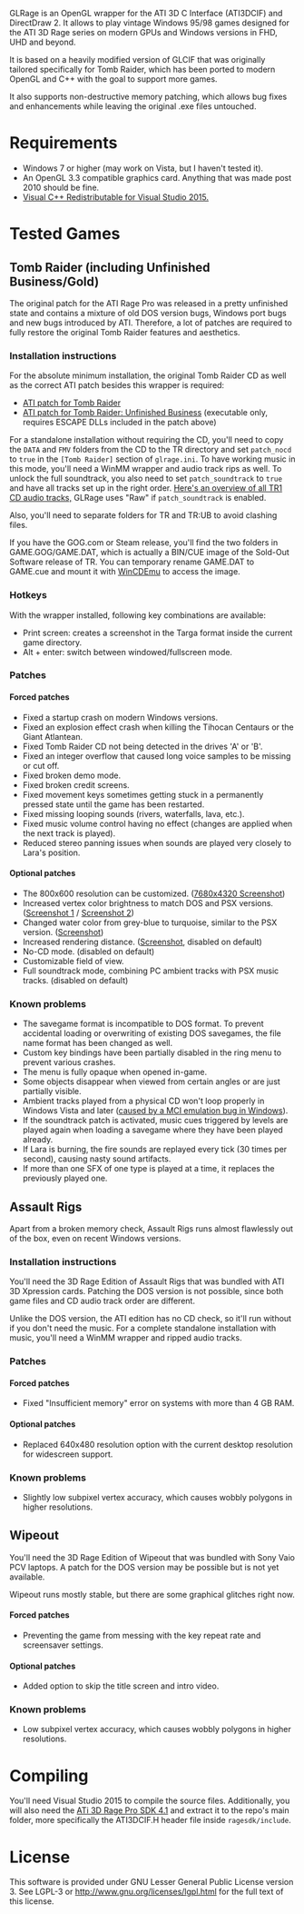GLRage is an OpenGL wrapper for the ATI 3D C Interface (ATI3DCIF) and DirectDraw 2. It allows to play vintage Windows 95/98 games designed for the ATI 3D Rage series on modern GPUs and Windows versions in FHD, UHD and beyond.

It is based on a heavily modified version of GLCIF that was originally tailored specifically for Tomb Raider, which has been ported to modern OpenGL and C++ with the goal to support more games.

It also supports non-destructive memory patching, which allows bug fixes and enhancements while leaving the original .exe files untouched.

# Requirements

* Windows 7 or higher (may work on Vista, but I haven't tested it).
* An OpenGL 3.3 compatible graphics card. Anything that was made post 2010 should be fine.
* [Visual C++ Redistributable for Visual Studio 2015.](https://www.microsoft.com/en-us/download/details.aspx?id=48145)

# Tested Games

## Tomb Raider (including Unfinished Business/Gold)

The original patch for the ATI Rage Pro was released in a pretty unfinished state and contains a mixture of old DOS version bugs, Windows port bugs and new bugs introduced by ATI.
Therefore, a lot of patches are required to fully restore the original Tomb Raider features and aesthetics.

### Installation instructions

For the absolute minimum installation, the original Tomb Raider CD as well as the correct ATI patch besides this wrapper is required:

* [ATI patch for Tomb Raider](http://web.archive.org/web/20081208051118/http://ftp.eidos-france.fr/pub/fr/tomb_raider/patches/tombatiragepro.zip)
* [ATI patch for Tomb Raider: Unfinished Business](http://web.archive.org/web/20081208051118/http://ftp.eidos-france.fr/pub/fr/tomb_raider/patches/tombati.zip) (executable only, requires ESCAPE DLLs included in the patch above)

For a standalone installation without requiring the CD, you'll need to copy the `DATA` and `FMV` folders from the CD to the TR directory and set `patch_nocd` to `true` in the `[Tomb Raider]` section of `glrage.ini`.
To have working music in this mode, you'll need a WinMM wrapper and audio track rips as well. To unlock the full soundtrack, you also need to set `patch_soundtrack` to `true` and have all tracks set up in the right order.
[Here's an overview of all TR1 CD audio tracks,](https://docs.google.com/spreadsheets/d/1xQsqGF-T0oqv_TxdgAMJr31XDiJrnch5tuas6QpXzsI/) GLRage uses "Raw" if `patch_soundtrack` is enabled.

Also, you'll need to separate folders for TR and TR:UB to avoid clashing files.

If you have the GOG.com or Steam release, you'll find the two folders in GAME.GOG/GAME.DAT, which is actually a BIN/CUE image of the Sold-Out Software release of TR. You can temporary rename GAME.DAT to GAME.cue and mount it
with [WinCDEmu](http://wincdemu.sysprogs.org/) to access the image.

### Hotkeys

With the wrapper installed, following key combinations are available:

* Print screen: creates a screenshot in the Targa format inside the current game directory.
* Alt + enter: switch between windowed/fullscreen mode.

### Patches

#### Forced patches
* Fixed a startup crash on modern Windows versions.
* Fixed an explosion effect crash when killing the Tihocan Centaurs or the Giant Atlantean.
* Fixed Tomb Raider CD not being detected in the drives 'A' or 'B'.
* Fixed an integer overflow that caused long voice samples to be missing or cut off.
* Fixed broken demo mode.
* Fixed broken credit screens.
* Fixed movement keys sometimes getting stuck in a permanently pressed state until the game has been restarted.
* Fixed missing looping sounds (rivers, waterfalls, lava, etc.).
* Fixed music volume control having no effect (changes are applied when the next track is played).
* Reduced stereo panning issues when sounds are played very closely to Lara's position.

#### Optional patches
* The 800x600 resolution can be customized. ([7680x4320 Screenshot](http://i.imgur.com/RpXgWDD.jpg))
* Increased vertex color brightness to match DOS and PSX versions. ([Screenshot 1](http://i.imgur.com/S7GP9hH.jpg) / [Screenshot 2](http://i.imgur.com/xqJflAi.jpg))
* Changed water color from grey-blue to turquoise, similar to the PSX version. ([Screenshot](http://i.imgur.com/NpYRg9j.jpg))
* Increased rendering distance. ([Screenshot](http://i.imgur.com/CUnIoIY.jpg), disabled on default)
* No-CD mode. (disabled on default)
* Customizable field of view.
* Full soundtrack mode, combining PC ambient tracks with PSX music tracks. (disabled on default)

### Known problems
* The savegame format is incompatible to DOS format. To prevent accidental loading or overwriting of existing DOS savegames, the file name format has been changed as well.
* Custom key bindings have been partially disabled in the ring menu to prevent various crashes.
* The menu is fully opaque when opened in-game.
* Some objects disappear when viewed from certain angles or are just partially visible.
* Ambient tracks played from a physical CD won't loop properly in Windows Vista and later ([caused by a MCI emulation bug in Windows](https://social.msdn.microsoft.com/Forums/windowsdesktop/en-US/dfa22274-8122-4b92-a0bc-653f5749b1bd/audio-cd-playing-with-mci-mcinotifysuccessful-never-arrives?forum=windowspro-audiodevelopment)).
* If the soundtrack patch is activated, music cues triggered by levels are played again when loading a savegame where they have been played already.
* If Lara is burning, the fire sounds are replayed every tick (30 times per second), causing nasty sound artifacts.
* If more than one SFX of one type is played at a time, it replaces the previously played one.

## Assault Rigs

Apart from a broken memory check, Assault Rigs runs almost flawlessly out of the box, even on recent Windows versions.

### Installation instructions

You'll need the 3D Rage Edition of Assault Rigs that was bundled with ATI 3D Xpression cards. Patching the DOS version is not possible, since both game files and CD audio track order are different.

Unlike the DOS version, the ATI edition has no CD check, so it'll run without if you don't need the music. For a complete standalone installation with music, you'll need a WinMM wrapper and ripped audio tracks.

### Patches

#### Forced patches
* Fixed "Insufficient memory" error on systems with more than 4 GB RAM.

#### Optional patches
* Replaced 640x480 resolution option with the current desktop resolution for widescreen support.

### Known problems
* Slightly low subpixel vertex accuracy, which causes wobbly polygons in higher resolutions.

## Wipeout

You'll need the 3D Rage Edition of Wipeout that was bundled with Sony Vaio PCV laptops. A patch for the DOS version may be possible but is not yet available.

Wipeout runs mostly stable, but there are some graphical glitches right now.

#### Forced patches
* Preventing the game from messing with the key repeat rate and screensaver settings.

#### Optional patches
* Added option to skip the title screen and intro video.

### Known problems
* Low subpixel vertex accuracy, which causes wobbly polygons in higher resolutions.

# Compiling

You'll need Visual Studio 2015 to compile the source files. Additionally, you will also need the [ATi 3D Rage Pro SDK 4.1](http://www.vogonsdrivers.com/getfile.php?fileid=497) and extract it to the repo's main folder,
more specifically the ATI3DCIF.H header file inside `ragesdk/include`.

# License
This software is provided under GNU Lesser General Public License version 3.
See LGPL-3 or http://www.gnu.org/licenses/lgpl.html for the full text of this license.